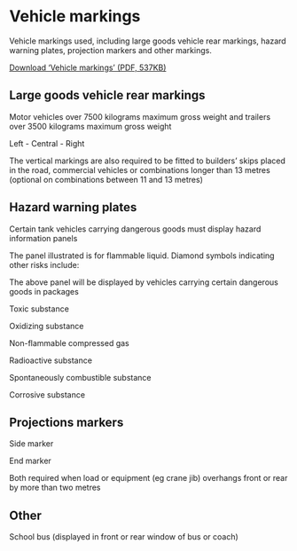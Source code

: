 
<h1 id='section-title'>Vehicle markings</h1>
<p>Vehicle markings used, including large goods vehicle rear markings, hazard warning plates, projection markers and other markings.</p>
<p><a href='https://assets.digital.cabinet-office.gov.uk/media/560aa745e5274a036c000020/the-highway-code-vehicle-markings.pdf'>Download ‘Vehicle markings’ (PDF, 537KB)</a></p>
<h2 id='lgvrearmarkings'>
Large goods vehicle rear markings
</h2>
<p>Motor vehicles over 7500 kilograms maximum gross weight and trailers over 3500 kilograms maximum gross weight</p>
<p></p>
Left  -  Central  -  Right<p>The vertical markings are also required to be fitted to builders’ skips placed in the road, commercial vehicles or combinations longer than 13 metres (optional on combinations between 11 and 13 metres)</p>
<h2 id='hazardwarning'>
Hazard warning plates
</h2>
<p>Certain tank vehicles carrying dangerous goods must display hazard information panels</p>
<p></p>
The panel illustrated is for flammable liquid. Diamond symbols indicating other risks include:<p></p>
The above panel will be displayed by vehicles carrying certain dangerous goods in packages<p></p>
Toxic substance<p></p>
Oxidizing substance<p></p>
Non-flammable compressed gas<p></p>
Radioactive substance<p></p>
Spontaneously combustible substance<p></p>
Corrosive substance
<h2 id='projectionmarkers'>
Projections markers
</h2>
<p></p>
Side marker<p></p>
End marker<p>Both required when load or equipment (eg crane jib) overhangs front or rear by more than two metres</p>
<h2 id='schoolbus'>
Other
</h2>
<p></p>
School bus (displayed in front or rear window of bus or coach)

